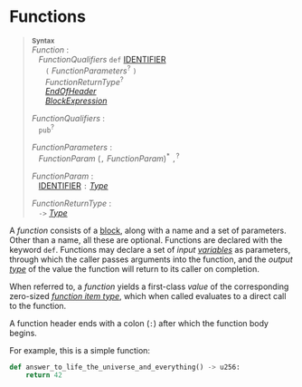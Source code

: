 # Functions

> **<sup>Syntax</sup>**\
> _Function_ :\
> &nbsp;&nbsp; _FunctionQualifiers_ `def` [IDENTIFIER]\
> &nbsp;&nbsp; &nbsp;&nbsp; `(` _FunctionParameters_<sup>?</sup> `)`\
> &nbsp;&nbsp; &nbsp;&nbsp; _FunctionReturnType_<sup>?</sup>\
> &nbsp;&nbsp; &nbsp;&nbsp; [_EndOfHeader_]\
> &nbsp;&nbsp; &nbsp;&nbsp; [_BlockExpression_]
>
> _FunctionQualifiers_ :\
> &nbsp;&nbsp; `pub`<sup>?</sup>
>
>
>
> _FunctionParameters_ :\
> &nbsp;&nbsp; _FunctionParam_ (`,` _FunctionParam_)<sup>\*</sup> `,`<sup>?</sup>
>
> _FunctionParam_ :\
> &nbsp;&nbsp; [IDENTIFIER] `:` [_Type_]
>
> _FunctionReturnType_ :\
> &nbsp;&nbsp; `->` [_Type_]


A _function_ consists of a [block], along with a name and a set of parameters.
Other than a name, all these are optional. Functions are declared with the
keyword `def`. Functions may declare a set of *input* [*variables*][variables]
as parameters, through which the caller passes arguments into the function, and
the *output* [*type*][type] of the value the function will return to its caller
on completion.

When referred to, a _function_ yields a first-class *value* of the
corresponding zero-sized [*function item type*], which
when called evaluates to a direct call to the function.

A function header ends with a colon (`:`) after which the function body begins.

For example, this is a simple function:

```python
def answer_to_life_the_universe_and_everything() -> u256:
    return 42
```

[_EndOfHeader_]: end_of_header.md
[_BlockExpression_]: block_expression.md
[block]: block_expression.md
[IDENTIFIER]: identifiers.md
[_Type_]: types.md
[type]: types.md
[_function_]: function_item_types.md
[*function item type*]: function_item_types.md
[variables]: variables.md
